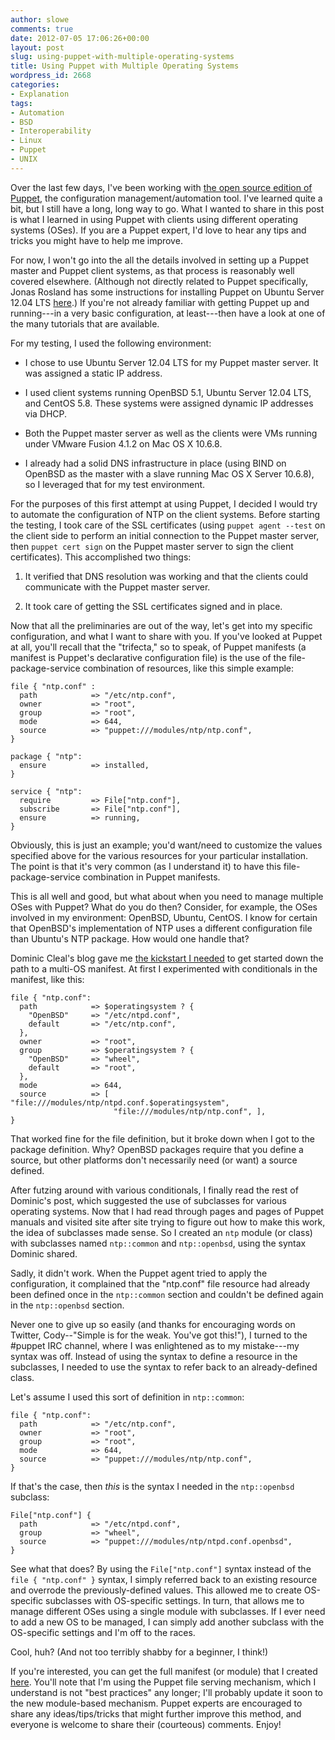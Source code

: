 ```yaml
---
author: slowe
comments: true
date: 2012-07-05 17:06:26+00:00
layout: post
slug: using-puppet-with-multiple-operating-systems
title: Using Puppet with Multiple Operating Systems
wordpress_id: 2668
categories:
- Explanation
tags:
- Automation
- BSD
- Interoperability
- Linux
- Puppet
- UNIX
---
```


Over the last few days, I've been working with [the open source edition of Puppet](http://puppetlabs.com/puppet/puppet-open-source/), the configuration management/automation tool. I've learned quite a bit, but I still have a long, long way to go. What I wanted to share in this post is what I learned in using Puppet with clients using different operating systems (OSes). If you are a Puppet expert, I'd love to hear any tips and tricks you might have to help me improve.

For now, I won't go into the all the details involved in setting up a Puppet master and Puppet client systems, as that process is reasonably well covered elsewhere. (Although not directly related to Puppet specifically, Jonas Rosland has some instructions for installing Puppet on Ubuntu Server 12.04 LTS [here](http://purevirtual.eu/2012/07/how-to-get-started-with-razor-and-puppet-part-1/).) If you're not already familiar with getting Puppet up and running---in a very basic configuration, at least---then have a look at one of the many tutorials that are available.

For my testing, I used the following environment:

* I chose to use Ubuntu Server 12.04 LTS for my Puppet master server. It was assigned a static IP address.

* I used client systems running OpenBSD 5.1, Ubuntu Server 12.04 LTS, and CentOS 5.8. These systems were assigned dynamic IP addresses via DHCP.

* Both the Puppet master server as well as the clients were VMs running under VMware Fusion 4.1.2 on Mac OS X 10.6.8.

* I already had a solid DNS infrastructure in place (using BIND on OpenBSD as the master with a slave running Mac OS X Server 10.6.8), so I leveraged that for my test environment.

For the purposes of this first attempt at using Puppet, I decided I would try to automate the configuration of NTP on the client systems. Before starting the testing, I took care of the SSL certificates (using `puppet agent --test` on the client side to perform an initial connection to the Puppet master server, then `puppet cert sign` on the Puppet master server to sign the client certificates). This accomplished two things:

1. It verified that DNS resolution was working and that the clients could communicate with the Puppet master server.

2. It took care of getting the SSL certificates signed and in place.

Now that all the preliminaries are out of the way, let's get into my specific configuration, and what I want to share with you. If you've looked at Puppet at all, you'll recall that the "trifecta," so to speak, of Puppet manifests (a manifest is Puppet's declarative configuration file) is the use of the file-package-service combination of resources, like this simple example:

``` puppet
file { "ntp.conf" :
  path            => "/etc/ntp.conf",
  owner           => "root",
  group           => "root",
  mode            => 644,
  source          => "puppet:///modules/ntp/ntp.conf",
}

package { "ntp":
  ensure          => installed,
}

service { "ntp":
  require         => File["ntp.conf"],
  subscribe       => File["ntp.conf"],
  ensure          => running,
}
```

Obviously, this is just an example; you'd want/need to customize the values specified above for the various resources for your particular installation. The point is that it's very common (as I understand it) to have this file-package-service combination in Puppet manifests.

This is all well and good, but what about when you need to manage multiple OSes with Puppet? What do you do then? Consider, for example, the OSes involved in my environment: OpenBSD, Ubuntu, CentOS. I know for certain that OpenBSD's implementation of NTP uses a different configuration file than Ubuntu's NTP package. How would one handle that?

Dominic Cleal's blog gave me [the kickstart I needed](http://m0dlx.com/blog/Puppet_manifests__a_multi_OS_style_guide.html) to get started down the path to a multi-OS manifest. At first I experimented with conditionals in the manifest, like this:

``` puppet
file { "ntp.conf":
  path            => $operatingsystem ? {
    "OpenBSD"     => "/etc/ntpd.conf",
    default       => "/etc/ntp.conf",
  },
  owner           => "root",
  group           => $operatingsystem ? {
    "OpenBSD"     => "wheel",
    default       => "root",
  },
  mode            => 644,
  source          => [ "file:///modules/ntp/ntpd.conf.$operatingsystem",
                       "file:///modules/ntp/ntp.conf", ],
}
```

That worked fine for the file definition, but it broke down when I got to the package definition. Why? OpenBSD packages require that you define a source, but other platforms don't necessarily need (or want) a source defined.

After futzing around with various conditionals, I finally read the rest of Dominic's post, which suggested the use of subclasses for various operating systems. Now that I had read through pages and pages of Puppet manuals and visited site after site trying to figure out how to make this work, the idea of subclasses made sense. So I created an `ntp` module (or class) with subclasses named `ntp::common` and `ntp::openbsd`, using the syntax Dominic shared.

Sadly, it didn't work. When the Puppet agent tried to apply the configuration, it complained that the "ntp.conf" file resource had already been defined once in the `ntp::common` section and couldn't be defined again in the `ntp::openbsd` section.

Never one to give up so easily (and thanks for encouraging words on Twitter, Cody--"Simple is for the weak. You've got this!"), I turned to the #puppet IRC channel, where I was enlightened as to my mistake---my syntax was off. Instead of using the syntax to define a resource in the subclasses, I needed to use the syntax to refer back to an already-defined class.

Let's assume I used this sort of definition in `ntp::common`:

``` puppet
file { "ntp.conf":
  path            => "/etc/ntp.conf",
  owner           => "root",
  group           => "root",
  mode            => 644,
  source          => "puppet:///modules/ntp/ntp.conf",
}
```

If that's the case, then _this_ is the syntax I needed in the `ntp::openbsd` subclass:

``` puppet
File["ntp.conf"] {
  path            => "/etc/ntpd.conf",
  group           => "wheel",
  source          => "puppet:///modules/ntp/ntpd.conf.openbsd",
}
```

See what that does? By using the `File["ntp.conf"]` syntax instead of the `file { "ntp.conf" }` syntax, I simply referred back to an existing resource and overrode the previously-defined values. This allowed me to create OS-specific subclasses with OS-specific settings. In turn, that allows me to manage different OSes using a single module with subclasses. If I ever need to add a new OS to be managed, I can simply add another subclass with the OS-specific settings and I'm off to the races.

Cool, huh? (And not too terribly shabby for a beginner, I think!)

If you're interested, you can get the full manifest (or module) that I created [here](http://pastebin.com/kmvNE1A4). You'll note that I'm using the Puppet file serving mechanism, which I understand is not "best practices" any longer; I'll probably update it soon to the new module-based mechanism. Puppet experts are encouraged to share any ideas/tips/tricks that might further improve this method, and everyone is welcome to share their (courteous) comments. Enjoy!
